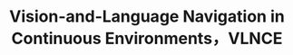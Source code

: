 ---
title: "Vision-and-Language Navigation in Continuous Environments，VLNCE"
description: "连续环境下的视觉语言导航 (Vision-and-Language Navigation in Continuous Environments，VLNCE) 旨在让机器人根据自然语言指令在真实/仿真环境中自主导航。我们旨在微调大型语言模型（LLM），通过图结构与文本对齐的方式，帮助智能体选择合理导航点，完成自主导航任务。"
image: '/images/VLNCE.png'
# paper: '/files/MGMap_paper.pdf'
# slides: '/files/VLNCE.pdf'
# coming soon
# code: 'https://github.com/PeihaoChen/WS-MGMap'
--- 